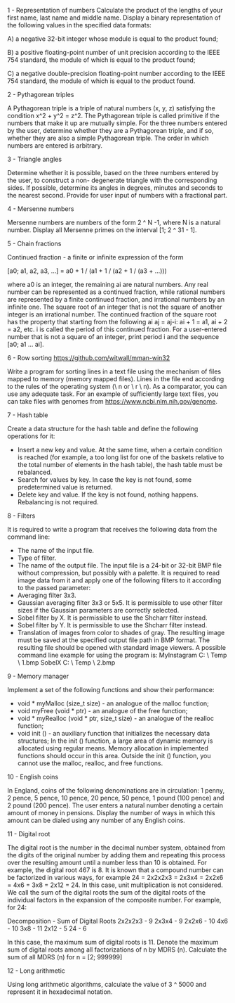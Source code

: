 1 - Representation of numbers
Calculate the product of the lengths of your first name, last name and middle name. Display a binary        representation of the 
following values in the specified data formats:

A) a negative 32-bit integer whose module is equal to the product found;

B) a positive floating-point number of unit precision according to the IEEE 754 standard, the module of     which is equal to the product found;

C) a negative double-precision floating-point number according to the IEEE 754 standard, the module of      which is equal to the product found.
 
2 - Pythagorean triples

A Pythagorean triple is a triple of natural numbers (x, y, z) satisfying the condition x^2 + y^2 = z^2. 
The Pythagorean triple is called primitive if the numbers that make it up are mutually simple. 
For the three numbers entered by the user, determine whether they are a Pythagorean triple, and if so, 
whether they are also a simple Pythagorean triple. The order in which numbers are entered is arbitrary.

3 - Triangle angles

Determine whether it is possible, based on the three numbers entered by the user, to construct a non-       degenerate 
triangle with the corresponding sides. If possible, determine its angles in degrees, minutes and seconds to the nearest second.
Provide for user input of numbers with a fractional part.

4 - Mersenne numbers

Mersenne numbers are numbers of the form 2 ^ N -1, where N is a natural number. 
Display all Mersenne primes on the interval [1; 2 ^ 31 - 1]. 

5 - Chain fractions

Continued fraction - a finite or infinite expression of the form

[a0; a1, a2, a3, ...] = a0 + 1 / (a1 + 1 / (a2 + 1 / (a3 + ...)))

where a0 is an integer, the remaining ai are natural numbers. Any real number can be represented as a       continued fraction, 
while rational numbers are represented by a finite continued fraction, and irrational numbers by an         infinite one. 
The square root of an integer that is not the square of another integer is an irrational number. 
The continued fraction of the square root has the property that starting from the following
ai aj = aj-i: ai + 1 = a1, ai + 2 = a2, etc. i is called the period of this continued fraction.
For a user-entered number that is not a square of an integer, print period i and the sequence [a0; a1 ...   ai].

6 - Row sorting
https://github.com/witwall/mman-win32

Write a program for sorting lines in a text file using the mechanism of files mapped to memory (memory      mapped files).
Lines in the file end according to the rules of the operating system (\ n or \ r \ n). As a comparator, you can use any adequate task.
For an example of sufficiently large text files,
you can take files with genomes from https://www.ncbi.nlm.nih.gov/genome.

7 - Hash table

Create a data structure for the hash table and define the following operations for it:
- Insert a new key and value. At the same time, when a certain condition is reached (for example, a too     long list for one of the baskets relative to the total number of elements in the hash table), the hash      table must be rebalanced.
- Search for values by key. In case the key is not found, some predetermined value is returned.
- Delete key and value. If the key is not found, nothing happens. Rebalancing is not required.

8 - Filters

It is required to write a program that receives the following data from the command line:
- The name of the input file.
- Type of filter.
- The name of the output file.
The input file is a 24-bit or 32-bit BMP file without compression, but possibly with a palette. It is       required to read image data from it and apply one of the following filters to it according to the passed    parameter:
- Averaging filter 3x3.
- Gaussian averaging filter 3x3 or 5x5. It is permissible to use other filter sizes if the Gaussian         parameters are correctly selected.
- Sobel filter by X. It is permissible to use the Shcharr filter instead.
- Sobel filter by Y. It is permissible to use the Shcharr filter instead.
- Translation of images from color to shades of gray.
The resulting image must be saved at the specified output file path in BMP format. The resulting file       should be opened with standard image viewers.
A possible command line example for using the program is: MyInstagram C: \ Temp \ 1.bmp SobelX C: \ Temp \  2.bmp

9 - Memory manager

Implement a set of the following functions and show their performance:
- void * myMalloc (size_t size) - an analogue of the malloc function;
- void myFree (void * ptr) - an analogue of the free function;
- void * myRealloc (void * ptr, size_t size) - an analogue of the realloc function;
- void init () - an auxiliary function that initializes the necessary data structures;
In the init () function, a large area of dynamic memory is allocated using regular means.
Memory allocation in implemented functions should occur in this area. Outside the init () function,
you cannot use the malloc, realloc, and free functions.

10 - English coins

In England, coins of the following denominations are in circulation:
1 penny, 2 pence, 5 pence, 10 pence, 20 pence, 50 pence, 1 pound (100 pence) and 2 pound (200 pence).
The user enters a natural number denoting a certain amount of money in pensions.
Display the number of ways in which this amount can be dialed using any number of any English coins.

11 - Digital root

The digital root is the number in the decimal number system, obtained from the digits of the original       number by
adding them and repeating this process over the resulting amount until a number less than 10 is obtained.
For example, the digital root 467 is 8.
It is known that a compound number can be factorized in various ways, for example
24 = 2x2x2x3 = 2x3x4 = 2x2x6 = 4x6 = 3x8 = 2x12 = 24.
In this case, unit multiplication is not considered.
We call the sum of the digital roots the sum of the digital roots of the individual factors in the          expansion of the composite number.
For example, for 24:

Decomposition - Sum of Digital Roots
2x2x2x3 - 9
2x3x4 - 9
2x2x6 - 10
4x6 - 10
3x8 - 11
2x12 - 5
24 - 6

In this case, the maximum sum of digital roots is 11.
Denote the maximum sum of digital roots among all factorizations of n by MDRS (n).
Calculate the sum of all MDRS (n) for n = [2; 999999]

12 - Long arithmetic

Using long arithmetic algorithms, calculate the value of 3 ^ 5000 and represent it in hexadecimal notation.
